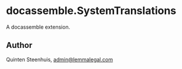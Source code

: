 # docassemble.SystemTranslations

A docassemble extension.

## Author

Quinten Steenhuis, admin@lemmalegal.com

